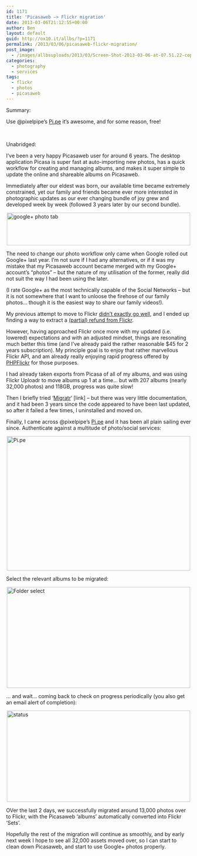 ```yaml
---
id: 1171
title: 'Picasaweb —> Flickr migration'
date: 2013-03-06T21:12:55+00:00
author: Ben
layout: default
guid: http://ox10.it/allbs/?p=1171
permalink: /2013/03/06/picasaweb-flickr-migration/
post_image:
  - /images/allbsuploads/2013/03/Screen-Shot-2013-03-06-at-07.51.22-copy.png
categories:
  - photography
  - services
tags:
  - flickr
  - photos
  - picasaweb
---
```

Summary:

Use @pixelpipe&#8217;s [Pi.pe](http://pi.pe) it&#8217;s awesome, and for some reason, free!

&nbsp;

Unabridged:

I&#8217;ve been a very happy Picasaweb user for around 6 years. The desktop application Picasa is super fast at auto-importing new photos, has a quick workflow for creating and managing albums, and makes it super simple to update the online and shareable albums on Picasaweb.

Immediately after our eldest was born, our available time became extremely constrained, yet our family and friends became ever more interested in photographic updates as our ever changing bundle of joy grew and developed week by week (followed 3 years later by our second bundle).

<img style="display: block; margin-left: auto; margin-right: auto;" title="Screen Shot 2013-03-06 at 07.54.09.png" src="http://ox10.it/allbs/wp-content/uploads/2013/03/Screen-Shot-2013-03-06-at-07.54.09.png" alt="google+ photo tab" width="500" height="89" border="0" />

The need to change our photo workflow only came when Google rolled out Google+ last year. I&#8217;m not sure if I had any alternatives, or if it was my mistake that my Picasaweb account became merged with my Google+ account&#8217;s &#8220;photos&#8221; &#8211; but the nature of my utilisation of the former, really did not suit the way I had been using the later.

(I rate Google+ as the most technically capable of the Social Networks &#8211; but it is not somewhere that I want to unloose the firehose of our family photos… though it is the easiest way to share our family videos!).

My previous attempt to move to Flickr [didn&#8217;t exactly go well](http://allbs.co.uk/2012/08/25/picasaweb-export-flickr-pro/), and I ended up finding a way to extract a [(partial) refund from Flickr](http://allbs.co.uk/2012/08/27/flickr-pro-partial-refund/).

However, having approached Flickr once more with my updated (i.e. lowered) expectations and with an adjusted mindset, things are resonating much better this time (and I&#8217;ve already paid the rather reasonable $45 for 2 years subscription). My principle goal is to enjoy that rather marvellous Flickr API, and am already really enjoying rapid progress offered by [PHPFlickr](http://phpflickr.com/) for those purposes.

I had already taken exports from Picasa of all of my albums, and was using Flickr Uploadr to move albums up 1 at a time… but with 207 albums (nearly 32,000 photos) and 118GB, progress was quite slow!

Then I briefly tried &#8216;[Migratr](http://www.flickr.com/services/apps/8087/)&#8216; [link] &#8211; but there was very little documentation, and it had been 3 years since the code appeared to have been last updated, so after it failed a few times, I uninstalled and moved on.

Finally, I came across @pixelpipe&#8217;s [Pi.pe](http://pi.pe) and it has been all plain sailing ever since. Authenticate against a multitude of photo/social services:

<img style="display: block; margin-left: auto; margin-right: auto;" title="Screen Shot 2013-03-06 at 07.51.22.png" src="http://ox10.it/allbs/wp-content/uploads/2013/03/Screen-Shot-2013-03-06-at-07.51.221.png" alt="Pi.pe" width="500" height="366" border="0" />

Select the relevant albums to be migrated:

<img style="display: block; margin-left: auto; margin-right: auto;" title="Screen Shot 2013-03-06 at 21.00.26.png" src="http://ox10.it/allbs/wp-content/uploads/2013/03/Screen-Shot-2013-03-06-at-21.00.26.png" alt="Folder select" width="500" height="275" border="0" />

… and wait… coming back to check on progress periodically (you also get an email alert of completion):

<img style="display: block; margin-left: auto; margin-right: auto;" title="Screen Shot 2013-03-06 at 20.59.47.png" src="http://ox10.it/allbs/wp-content/uploads/2013/03/Screen-Shot-2013-03-06-at-20.59.47.png" alt="status" width="500" height="249" border="0" />

OVer the last 2 days, we successfully migrated around 13,000 photos over to Flickr, with the Picasaweb &#8216;albums&#8217; automatically converted into Flickr &#8216;Sets&#8217;.

Hopefully the rest of the migration will continue as smoothly, and by early next week I hope to see all 32,000 assets moved over, so I can start to clean down Picasaweb, and start to use Google+ photos properly.
